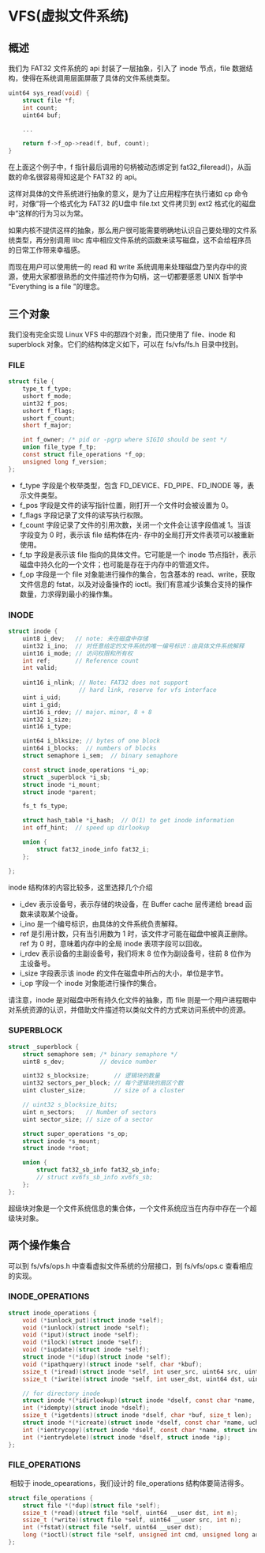 # VFS(虚拟文件系统)

## 概述

我们为 FAT32 文件系统的 api 封装了一层抽象，引入了 inode 节点，file 数据结构，使得在系统调用层面屏蔽了具体的文件系统类型。

```c
uint64 sys_read(void) {
    struct file *f;
    int count;
    uint64 buf;

	...

    return f->f_op->read(f, buf, count);
}
```

在上面这个例子中，f 指针最后调用的句柄被动态绑定到 fat32_fileread()，从函数的命名很容易得知这是个 FAT32 的 api。

这样对具体的文件系统进行抽象的意义，是为了让应用程序在执行诸如 cp 命令时，对像“将一个格式化为 FAT32 的U盘中 file.txt 文件拷贝到 ext2 格式化的磁盘中”这样的行为习以为常。

如果内核不提供这样的抽象，那么用户很可能需要明确地认识自己要处理的文件系统类型，再分别调用 libc 库中相应文件系统的函数来读写磁盘，这不会给程序员的日常工作带来幸福感。

而现在用户可以使用统一的 read 和 write 系统调用来处理磁盘乃至内存中的资源，使用大家都很熟悉的文件描述符作为句柄，这一切都要感恩 UNIX 哲学中 “Everything is a file ”的理念。  


## 三个对象

我们没有完全实现 Linux VFS 中的那四个对象，而只使用了 file、inode 和 superblock 对象。它们的结构体定义如下，可以在 fs/vfs/fs.h 目录中找到。

### **FILE**

```C
struct file {
    type_t f_type;
    ushort f_mode;
    uint32 f_pos;
    ushort f_flags;
    ushort f_count;
    short f_major;

    int f_owner; /* pid or -pgrp where SIGIO should be sent */
    union file_type f_tp;
    const struct file_operations *f_op; 
    unsigned long f_version;
};
```

- ​f_type 字段是个枚举类型，包含 FD_DEVICE、FD_PIPE、FD_INODE 等，表示文件类型。
- ​f_pos 字段是文件的读写指针位置，刚打开一个文件时会被设置为 0。
- ​f_flags 字段记录了文件的读写执行权限。
- ​f_count 字段记录了文件的引用次数，关闭一个文件会让该字段值减 1。当该字段变为 0 时，表示该 file 结构体在内- 存中的全局打开文件表项可以被重新使用。
- ​f_tp 字段是表示该 file 指向的具体文件。它可能是一个 inode 节点指针，表示磁盘中持久化的一个文件；也可能是存在于内存中的管道文件。
- f_op 字段是一个 file 对象能进行操作的集合，包含基本的 read、write，获取文件信息的 fstat，以及对设备操作的 ioctl。我们有意减少该集合支持的操作数量，力求得到最小的操作集。


### **INODE**

```c
struct inode {
    uint8 i_dev;   // note: 未在磁盘中存储
    uint32 i_ino;  // 对任意给定的文件系统的唯一编号标识：由具体文件系统解释
    uint16 i_mode; // 访问权限和所有权
    int ref;       // Reference count
    int valid;
    
    uint16 i_nlink; // Note: FAT32 does not support 
                    // hard link, reserve for vfs interface
    uint i_uid;
    uint i_gid;
    uint16 i_rdev; // major、minor, 8 + 8
    uint32 i_size;
    uint16 i_type;

    uint64 i_blksize; // bytes of one block
    uint64 i_blocks;  // numbers of blocks
    struct semaphore i_sem;  // binary semaphore 

    const struct inode_operations *i_op;
    struct _superblock *i_sb;
    struct inode *i_mount;
    struct inode *parent;

    fs_t fs_type;

    struct hash_table *i_hash;  // O(1) to get inode information
    int off_hint;  // speed up dirlookup

    union {
        struct fat32_inode_info fat32_i;
    };  

};
```

inode 结构体的内容比较多，这里选择几个介绍
- i_dev 表示设备号，表示存储的块设备，在 Buffer cache 层传递给 bread 函数来读取某个设备。
- i_ino 是一个编号标识，由具体的文件系统负责解释。
- ref 是引用计数，只有当引用数为 1 时，该文件才可能在磁盘中被真正删除。ref 为 0 时，意味着内存中的全局 inode 表项字段可以回收。
- i_rdev 表示设备的主副设备号，我们将末 8 位作为副设备号，往前 8 位作为主设备号。								
- i_size 字段表示该 inode 的文件在磁盘中所占的大小，单位是字节。
- i_op 字段一个 inode 对象能进行操作的集合。

请注意，inode 是对磁盘中所有持久化文件的抽象，而 file 则是一个用户进程眼中对系统资源的认识，并借助文件描述符以类似文件的方式来访问系统中的资源。

### **SUPERBLOCK**

```c
struct _superblock {
    struct semaphore sem; /* binary semaphore */
    uint8 s_dev;          // device number

    uint32 s_blocksize;       // 逻辑块的数量
    uint32 sectors_per_block; // 每个逻辑块的扇区个数
    uint cluster_size;        // size of a cluster

    // uint32 s_blocksize_bits;
    uint n_sectors;   // Number of sectors
    uint sector_size; // size of a sector

    struct super_operations *s_op;
    struct inode *s_mount;
    struct inode *root;

    union {
        struct fat32_sb_info fat32_sb_info;
        // struct xv6fs_sb_info xv6fs_sb;
    };
};
```

超级块对象是一个文件系统信息的集合体，一个文件系统应当在内存中存在一个超级块对象。  

## 两个操作集合
可以到 fs/vfs/ops.h 中查看虚拟文件系统的分层接口，到 fs/vfs/ops.c 查看相应的实现。
### **INODE_OPERATIONS**

```c
struct inode_operations {
    void (*iunlock_put)(struct inode *self);
    void (*iunlock)(struct inode *self);
    void (*iput)(struct inode *self);
    void (*ilock)(struct inode *self);
    void (*iupdate)(struct inode *self);
    struct inode *(*idup)(struct inode *self);
    void (*ipathquery)(struct inode *self, char *kbuf);
    ssize_t (*iread)(struct inode *self, int user_src, uint64 src, uint off, uint n);
    ssize_t (*iwrite)(struct inode *self, int user_dst, uint64 dst, uint off, uint n);

    // for directory inode
    struct inode *(*idirlookup)(struct inode *dself, const char *name, uint *poff);
    int (*idempty)(struct inode *dself);
    ssize_t (*igetdents)(struct inode *dself, char *buf, size_t len);
    struct inode *(*icreate)(struct inode *dself, const char *name, uchar type, short major, short minor);
    int (*ientrycopy)(struct inode *dself, const char *name, struct inode *ip);
    int (*ientrydelete)(struct inode *dself, struct inode *ip);
};
```

### **FILE_OPERATIONS**

​		相较于 inode_opearations，我们设计的 file_operations 结构体要简洁得多。

```c
struct file_operations {
    struct file *(*dup)(struct file *self);
    ssize_t (*read)(struct file *self, uint64 __user dst, int n);
    ssize_t (*write)(struct file *self, uint64 __user src, int n);
    int (*fstat)(struct file *self, uint64 __user dst);
    long (*ioctl)(struct file *self, unsigned int cmd, unsigned long arg);
};
```

